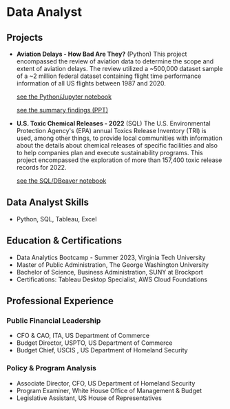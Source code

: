 # Data Analyst

## Projects

 * **Aviation Delays - How Bad Are They?** (Python)
   This project encompassed the review of aviation data to determine the scope
   and extent of aviation delays. The review utilized a ~500,000 dataset
   sample of a ~2 million federal dataset containing flight time performance
   information of all US flights between 1987 and 2020.
   
   [see the Python/Jupyter notebook](https://github.com/trosado77/portfolio/blob/main/Air%20Travel%20Delays_How%20Bad%20Are%20They%3F_tr.ipynb)

   [see the summary findings (PPT)](https://github.com/trosado77/portfolio/blob/main/AviationDelayProject_8-2023_tr.pdf)

* **U.S. Toxic Chemical Releases - 2022** (SQL)
  The U.S. Environmental Protection Agency's (EPA) annual Toxics Release Inventory (TRI) is used, among other things, to provide local 
  communities with information about the details about chemical releases of specific facilities and also to help companies plan and execute sustainability programs.
  This project encompassed the exploration of more than 157,400 toxic release records for 2022.

  [see the SQL/DBeaver notebook]()
   
## Data Analyst Skills
* Python, SQL, Tableau, Excel

## Education & Certifications
* Data Analytics Bootcamp - Summer 2023, Virginia Tech University
* Master of Public Administration, The George Washington University
* Bachelor of Science, Business Administration, SUNY at Brockport
* Certifications: Tableau Desktop Specialist, AWS Cloud Foundations

## Professional Experience
### Public Financial Leadership
* CFO & CAO, ITA, US Department of Commerce
* Budget Director, USPTO, US Department of Commerce
* Budget Chief, USCIS , US Department of Homeland Security

### Policy & Program Analysis
* Associate Director, CFO, US Department of Homeland Security
* Program Examiner, White House Office of Management & Budget
* Legislative Assistant, US House of Representatives
